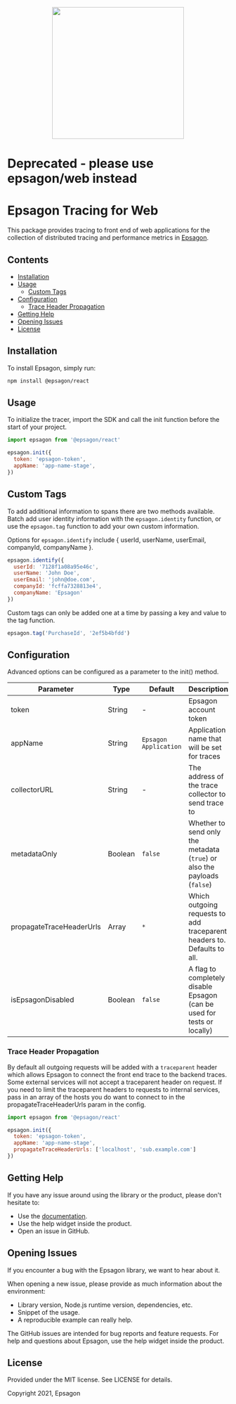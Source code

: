 <p align="center">
  <a href="https://epsagon.com" target="_blank" align="center">
    <img src="https://cdn2.hubspot.net/hubfs/4636301/Positive%20RGB_Logo%20Horizontal%20-01.svg" width="300">
  </a>
  <br />
</p>

# Deprecated - please use epsagon/web instead

# Epsagon Tracing for Web

This package provides tracing to front end of web applications for the collection of distributed tracing and performance metrics in [Epsagon](https://app.epsagon.com/?utm_source=github).

## Contents

- [Installation](#installation)
- [Usage](#usage)
  - [Custom Tags](#custom-tags)
- [Configuration](#configuration)
  - [Trace Header Propagation](#trace-header-propagation)
- [Getting Help](#getting-help)
- [Opening Issues](#opening-issues)
- [License](#license)

## Installation

To install Epsagon, simply run:
```sh
npm install @epsagon/react
```

## Usage

To initialize the tracer, import the SDK and call the init function before the start of your project.

```javascript
import epsagon from '@epsagon/react'

epsagon.init({
  token: 'epsagon-token',
  appName: 'app-name-stage',
})
```

## Custom Tags

To add additional information to spans there are two methods available. Batch add user identity information with the ```epsagon.identity``` function, or use the ```epsagon.tag``` function to add your own custom information.

Options for ```epsagon.identify``` include { userId, userName, userEmail, companyId, companyName }.

```js
epsagon.identify({
  userId: '7128f1a08a95e46c', 
  userName: 'John Doe', 
  userEmail: 'john@doe.com',
  companyId: 'fcffa7328813e4', 
  companyName: 'Epsagon'
})

```

Custom tags can only be added one at a time by passing a key and value to the tag function.

```js
epsagon.tag('PurchaseId', '2ef5b4bfdd')
```

## Configuration

Advanced options can be configured as a parameter to the init() method.

|Parameter          |Type   |Default      |Description                                                                        |
|-------------------|-------|-------------|-----------------------------------------------------------------------------------|
|token              |String |-            |Epsagon account token                                                              |
|appName            |String |`Epsagon Application`|Application name that will be set for traces                                       |
|collectorURL       |String |-|The address of the trace collector to send trace to                                       |
|metadataOnly       |Boolean|`false`       |Whether to send only the metadata (`true`) or also the payloads (`false`)          |
|propagateTraceHeaderUrls       |Array|`*`       |Which outgoing requests to add traceparent headers to. Defaults to all.          |
|isEpsagonDisabled       |Boolean|`false`       |A flag to completely disable Epsagon (can be used for tests or locally)         |


### Trace Header Propagation
By default all outgoing requests will be added with a `traceparent` header which allows Epsagon to connect the front end trace to the backend traces. Some external services will not accept a traceparent header on request. If you need to limit the traceparent headers to requests to internal services, pass in an array of the hosts you do want to connect to in the propagateTraceHeaderUrls param in the config.

```javascript
import epsagon from '@epsagon/react'

epsagon.init({
  token: 'epsagon-token',
  appName: 'app-name-stage',
  propagateTraceHeaderUrls: ['localhost', 'sub.example.com']
})
```

## Getting Help

If you have any issue around using the library or the product, please don't hesitate to:

* Use the [documentation](https://docs.epsagon.com).
* Use the help widget inside the product.
* Open an issue in GitHub.


## Opening Issues

If you encounter a bug with the Epsagon library, we want to hear about it.

When opening a new issue, please provide as much information about the environment:
* Library version, Node.js runtime version, dependencies, etc.
* Snippet of the usage.
* A reproducible example can really help.

The GitHub issues are intended for bug reports and feature requests.
For help and questions about Epsagon, use the help widget inside the product.


## License

Provided under the MIT license. See LICENSE for details.

Copyright 2021, Epsagon

